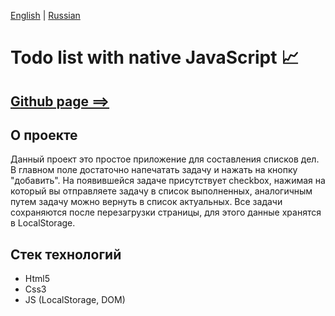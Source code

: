 [English](https://github.com/Pavel-Sol/Todo-js/blob/master/README.md) | [Russian](https://github.com/Pavel-Sol/Todo-js/blob/master/README-RU.md)

# Todo list with native JavaScript :chart_with_upwards_trend:

[Github page ==> ](https://pavel-sol.github.io/Todo-js/) 
-----------------

О проекте
---------------
Данный проект это простое приложение для составления списков дел.
В главном поле достаточно напечатать задачу и нажать на кнопку "добавить".
На появившейся задаче присутствует checkbox, нажимая на который вы отправляете задачу в список выполненных, аналогичным путем задачу можно 
вернуть в список актуальных. Все задачи сохраняются после перезагрузки 
страницы, для этого данные хранятся в LocalStorage.


Стек технологий
---------------
- Html5
- Сss3
- JS (LocalStorage, DOM)




